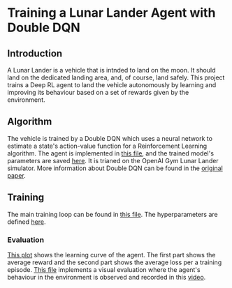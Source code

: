 # Training a Lunar Lander Agent with Double DQN
## Introduction
A Lunar Lander is a vehicle that is intnded to land on the moon. It should land on the dedicated landing area, and, of course, land safely. This project trains a Deep RL agent to land the vehicle autonomously by learning and improving its behaviour based on a set of rewards given by the environment. <br>
## Algorithm
The vehicle is trained by a Double DQN which uses a neural network to estimate a state's action-value function for a Reinforcement Learning algorithm. The agent is implemented in [this file](agent.py), and the trained model's parameters are saved [here](parameters/agent_param.pt). It is trianed on the OpenAI Gym Lunar Lander simulator. More information about Double DQN can be found in the [original paper](https://arxiv.org/abs/1509.06461).
## Training
The main training loop can be found in [this file](train.py). The hyperparameters are defined [here](hypPar).
### Evaluation 
[This plot](History_2023-03-23-15-34-50.png) shows the learning curve of the agent. The first part shows the average reward and the second part shows the average loss per a training episode. [This file](evaluate.py) implements a visual evaluation where the agent's behaviour in the environment is observed and recorded in this [video](https://drive.google.com/file/d/1t79nWRymQDJEMdoeFJ_91TJXW-HYn0b_/view?usp=sharing).
